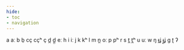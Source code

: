 ```yaml
---
hide:
- toc
- navigation
---
```

a
aː
b
b̤
cç
cçʰ
ç
d̪
d̪̤
eː
h
i
iː
j
k
kʰ
l
m
n̪
oː
p
pʰ
r
s
t̪
t̪ʰ
u
uː
w
ŋ
ɟʝ
ɟ̤ʝ
ɡ
ʈ
ʔ

